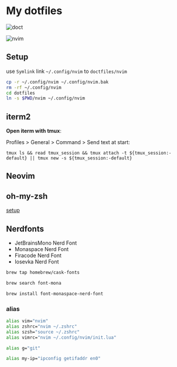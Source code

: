 # My dotfiles

![doct](https://utfs.io/f/d7380515-2b97-42d5-9846-699b909912ff_doct.png)

![nvim](https://utfs.io/f/d66cb5a6-8c10-407d-b3bf-1eaf6819c965_Snipaste_2023-06-22_21-46-21.png)

## Setup

use `Symlink` link `~/.config/nvim` to `doctfiles/nvim`

```bash
cp -r ~/.config/nvim ~/.config/nvim.bak
rm -rf ~/.config/nvim
cd dotfiles
ln -s $PWD/nvim ~/.config/nvim
```

## iterm2

**Open iterm with tmux**:

Profiles > General > Command > Send text at start:

`tmux ls && read tmux_session && tmux attach -t ${tmux_session:-default} || tmux new -s ${tmux_session:-default}`

## Neovim

## oh-my-zsh

[setup](https://gist.github.com/n1snt/454b879b8f0b7995740ae04c5fb5b7df)

## Nerdfonts

- JetBrainsMono Nerd Font
- Monaspace Nerd Font
- Firacode Nerd Font
- Iosevka Nerd Font

```bash
brew tap homebrew/cask-fonts

brew search font-mona

brew install font-monaspace-nerd-font
```

### alias

```bash
alias vim="nvim"
alias zshrc="nvim ~/.zshrc"
alias szsh="source ~/.zshrc"
alias vimrc="nvim ~/.config/nvim/init.lua"

alias g="git"

alias my-ip="ipconfig getifaddr en0"
```
